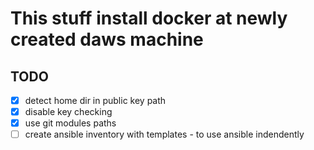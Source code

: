 # This stuff install docker at newly created daws machine
## TODO
- [x] detect home dir in public key path
- [x] disable key checking
- [x] use git modules paths
- [ ] create ansible inventory with templates - to use ansible indendently
